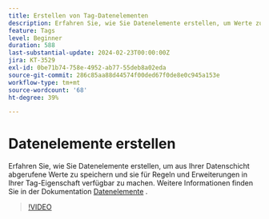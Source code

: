 ```yaml
---
title: Erstellen von Tag-Datenelementen
description: Erfahren Sie, wie Sie Datenelemente erstellen, um Werte zu speichern, die aus Ihrer Datenschicht abgerufen werden, und sie für Regeln und Erweiterungen in Ihrer Tag-Eigenschaft verfügbar zu machen.
feature: Tags
level: Beginner
duration: 588
last-substantial-update: 2024-02-23T00:00:00Z
jira: KT-3529
exl-id: 0be71b74-758e-4952-ab77-55deb8a02eda
source-git-commit: 286c85aa88d44574f00ded67f0de8e0c945a153e
workflow-type: tm+mt
source-wordcount: '68'
ht-degree: 39%

---
```


# Datenelemente erstellen

Erfahren Sie, wie Sie Datenelemente erstellen, um aus Ihrer Datenschicht abgerufene Werte zu speichern und sie für Regeln und Erweiterungen in Ihrer Tag-Eigenschaft verfügbar zu machen. Weitere Informationen finden Sie in der Dokumentation [Datenelemente](https://experienceleague.adobe.com/docs/experience-platform/tags/ui/data-elements.html?lang=de) .

>[!VIDEO](https://video.tv.adobe.com/v/3430471/?learn=on&enablevpops&captions=ger)
